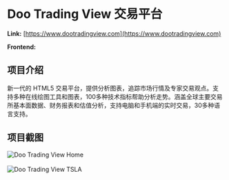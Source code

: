 # Doo Trading View 交易平台

**Link:** [https://www.dootradingview.com](https://www.dootradingview.com)

**Frontend:**
[<Badge type="tip" text="TypeScript" />](https://www.typescriptlang.org)
[<Badge type="tip" text="React" />](https://react.dev)
[<Badge type="tip" text="Webpack" />](https://webpack.js.org)
[<Badge type="tip" text="UMI" />](https://umijs.org)
[<Badge type="tip" text="Ant Design" />](https://ant.design)
[<Badge type="tip" text="Socket IO" />](https://socket.io)

## 项目介绍

新一代的 HTML5 交易平台，提供分析图表，追踪市场行情及专家交易观点。支持多种在线绘图工具和图表，100多种技术指标帮助分析走势。涵盖全球主要交易所基本面数据、财务报表和估值分析，支持电脑和手机端的实时交易，30多种语言支持。

## 项目截图

![Doo Trading View Home](/projects/doo-prime/trading-view-home.png)
<br />
<br />
![Doo Trading View TSLA](/projects/doo-prime/trading-view-tsla.png)

